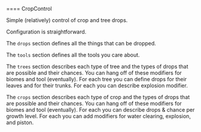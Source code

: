 ==== CropControl

Simple (relatively) control of crop and tree drops.

Configuration is straightforward.

The `drops` section defines all the things that can be dropped.

The `tools` section defines all the tools you care about.

The `trees` section describes each type of tree and the 
types of drops that are possible and their chances.
You can hang off of these modifiers for biomes and tool (eventually).
For each tree you can define drops for their leaves and for their trunks.
For each you can describe explosion modifier.


The `crops` section describes each type of crop and the types of
drops that are possible and their chances.
You can hang off of these modifiers for biomes and tool (eventually).
For each you can describe drops & chance per growth level.
For each you can add modifiers for water clearing, explosion, and piston.

